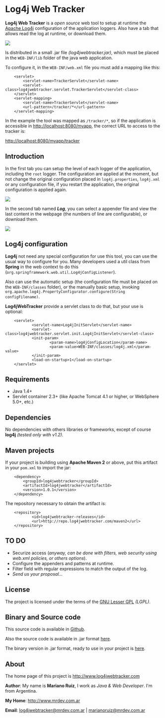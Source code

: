 Log4j Web Tracker
=================

**Log4j Web Tracker** is a _open source_ web tool to setup at runtime the [Apache Log4j](http://logging.apache.org/log4j/) configuration of the application loggers. Also have  a tab that allows read the log at runtime, or download them.

<img src="https://raw.github.com/mrsarm/log4jwebtracker/master/artwork/log4jwebtracker_config.png" />

Is distributed in a small .jar file _(log4jwebtracker.jar)_, which must be placed in the `WEB-INF/lib` folder of the java web application.

To configure it, in the `WEB-INF/web.xml` file you must add a mapping like this:

        <servlet>
            <servlet-name>TrackerServlet</servlet-name>
            <servlet-class>log4jwebtracker.servlet.TrackerServlet</servlet-class>
        </servlet>
        <servlet-mapping>
            <servlet-name>TrackerServlet</servlet-name>
            <url-pattern>/tracker/*</url-pattern>
        </servlet-mapping>

In the example the tool was mapped as `/tracker/*`, so if the application is accessible in [http://localhost:8080/myapp](http://localhost:8080/myapp), the correct URL to access to the tracker is:

[http://localhost:8080/myapp/tracker](http://localhost:8080/myapp/tracker)


Introduction
------------

In the first tab you can setup the level of each logger of the application, including the `root` logger. The configuration are applied at the moment, but not change the original configuration placed in `log4j.properties`, `log4j.xml` or any configuration file, if you restart the application, the original configuration is applied again.

<img src="https://raw.github.com/mrsarm/log4jwebtracker/master/artwork/log4jwebtracker_setting.png" />

In the second tab named _**Log**_, you can select a appender file and view the last content in the webpage (the numbers of line are configurable), or download them.

<img src="https://raw.github.com/mrsarm/log4jwebtracker/master/artwork/log4jwebtracker_log.png" />


Log4j configuration
-------------------

**Log4j** not need any special configuration for use this tool, you can use the usual way to configure for you. Many developers used a util class from **Spring** in the web context to do this (`org.springframework.web.util.Log4jConfigListener`).

Also can use the automatic setup (the configuration file must be placed on the `WEB-INF/classes` folder), or the manually basic setup, invoking `org.apache.log4j.PropertyConfigurator.configure(String configFilename)`.

**Log4jWebTracker** provide a servlet class to do that, but your use is optional:

        <servlet>
                <servlet-name>Log4jInitServlet</servlet-name>
                <servlet-class>log4jwebtracker.servlet.init.Log4jInitServlet</servlet-class>
                <init-param>
                        <param-name>log4jConfigLocation</param-name>
                        <param-value>WEB-INF/classes/log4j.xml</param-value>
                </init-param>
                <load-on-startup>1</load-on-startup>
        </servlet>



Requirements
------------

* Java 1.4+
* Servlet container 2.3+ (like Apache Tomcat 4.1 or higher, or WebSphere 5.0+, etc.)


Dependencies
------------
No dependencies with others libraries or frameworks, except of course **log4j** _(tested only with v1.2)_.


Maven projects
--------------

If your project is building using **Apache Maven 2** or above, put this artifact in your `pom.xml` to import the jar:

        <dependency>
            <groupId>log4jwebtracker</groupId>
            <artifactId>log4jwebtracker</artifactId>
            <version>1.0.1</version>
        </dependency>


The repository necessary to obtain the artifact is:

        <repository>
                <id>log4jwebtracker-releases</id>
                <url>http://repo.log4jwebtracker.com/maven2</url>
        </repository>


TO DO
-----

* Securize access (_anyway, can be done with filters, web security using web.xml policies, or others options_).
* Configure the appenders and patterns at runtime.
* Filter field with regular expressions to match the output of the log.
* _Send us your proposal..._


License
-------

The project is licensed under the terms of the [GNU Lesser GPL](http://www.gnu.org/licenses/lgpl.html) _(LGPL)_.


Binary and Source code
----------------------

This source code is available in [Github](https://github.com/mrsarm/log4jwebtracker).

Also the source code is available in .jar format [here](http://www.log4jwebtracker.com/documents/14713/14799/log4jwebtracker-sources.jar).

The binary version in .jar format, ready to use in your project is [here](http://www.log4jwebtracker.com/documents/14713/14799/log4jwebtracker.jar).


About
-----

The home page of this project is http://www.log4jwebtracker.com

**Author**: My name is **Mariano Ruiz**, I work as _Java & Web Developer_. I'm from Argentina.

**My Home**: http://www.mrdev.com.ar

**Email**: [log4jwebtracker@mrdev.com.ar](mailto:log4jwebtracker@mrdev.com.ar) | [marianoruiz@mrdev.com.ar](mailto:marianoruiz@mrdev.com.ar)
